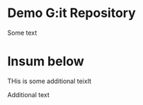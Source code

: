 # Demo G:it Repository

Some text


# Insum below

THis is some additional teixIt




Additional text
